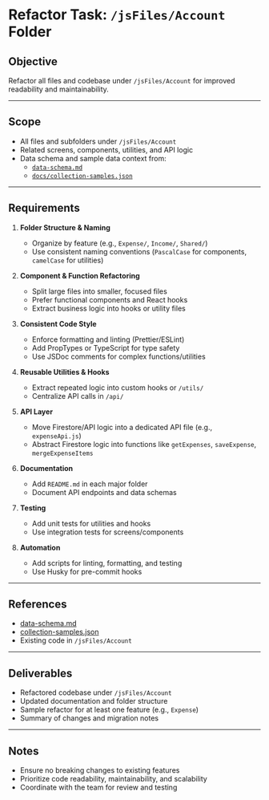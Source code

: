 # Refactor Task: `/jsFiles/Account` Folder

## Objective

Refactor all files and codebase under `/jsFiles/Account` for improved readability and maintainability.

---

## Scope

- All files and subfolders under `/jsFiles/Account`
- Related screens, components, utilities, and API logic
- Data schema and sample data context from:
  - [`data-schema.md`](data-schema.md)
  - [`docs/collection-samples.json`](collection-samples.json)

---

## Requirements

1. **Folder Structure & Naming**
   - Organize by feature (e.g., `Expense/`, `Income/`, `Shared/`)
   - Use consistent naming conventions (`PascalCase` for components, `camelCase` for utilities)

2. **Component & Function Refactoring**
   - Split large files into smaller, focused files
   - Prefer functional components and React hooks
   - Extract business logic into hooks or utility files

3. **Consistent Code Style**
   - Enforce formatting and linting (Prettier/ESLint)
   - Add PropTypes or TypeScript for type safety
   - Use JSDoc comments for complex functions/utilities

4. **Reusable Utilities & Hooks**
   - Extract repeated logic into custom hooks or `/utils/`
   - Centralize API calls in `/api/`

5. **API Layer**
   - Move Firestore/API logic into a dedicated API file (e.g., `expenseApi.js`)
   - Abstract Firestore logic into functions like `getExpenses`, `saveExpense`, `mergeExpenseItems`

6. **Documentation**
   - Add `README.md` in each major folder
   - Document API endpoints and data schemas

7. **Testing**
   - Add unit tests for utilities and hooks
   - Use integration tests for screens/components

8. **Automation**
   - Add scripts for linting, formatting, and testing
   - Use Husky for pre-commit hooks

---

## References

- [data-schema.md](data-schema.md)
- [collection-samples.json](collection-samples.json)
- Existing code in `/jsFiles/Account`

---

## Deliverables

- Refactored codebase under `/jsFiles/Account`
- Updated documentation and folder structure
- Sample refactor for at least one feature (e.g., `Expense`)
- Summary of changes and migration notes

---

## Notes

- Ensure no breaking changes to existing features
- Prioritize code readability, maintainability, and scalability
- Coordinate with the team for review and testing
